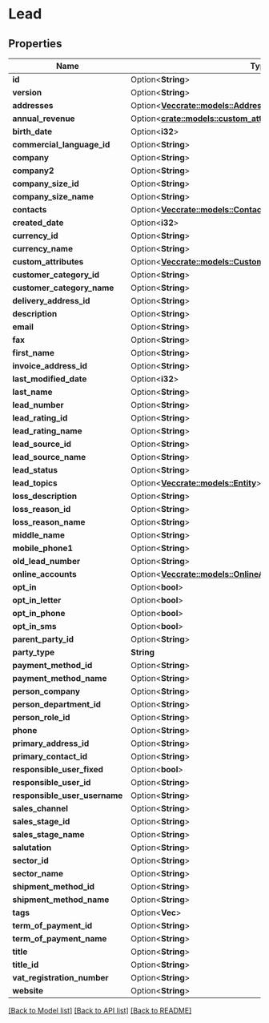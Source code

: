 # Lead

## Properties

Name | Type | Description | Notes
------------ | ------------- | ------------- | -------------
**id** | Option<**String**> |  | [optional]
**version** | Option<**String**> |  | [optional]
**addresses** | Option<[**Vec<crate::models::Address>**](address.md)> |  | [optional]
**annual_revenue** | Option<[**crate::models::custom_attribute_definition::AttributeType**](decimal.md)> |  | [optional]
**birth_date** | Option<**i32**> |  | [optional]
**commercial_language_id** | Option<**String**> |  | [optional]
**company** | Option<**String**> |  | [optional]
**company2** | Option<**String**> |  | [optional]
**company_size_id** | Option<**String**> |  | [optional]
**company_size_name** | Option<**String**> |  | [optional]
**contacts** | Option<[**Vec<crate::models::Contact>**](contact.md)> |  | [optional]
**created_date** | Option<**i32**> |  | [optional]
**currency_id** | Option<**String**> |  | [optional]
**currency_name** | Option<**String**> |  | [optional]
**custom_attributes** | Option<[**Vec<crate::models::CustomAttribute>**](customAttribute.md)> |  | [optional]
**customer_category_id** | Option<**String**> |  | [optional]
**customer_category_name** | Option<**String**> |  | [optional]
**delivery_address_id** | Option<**String**> |  | [optional]
**description** | Option<**String**> |  | [optional]
**email** | Option<**String**> |  | [optional]
**fax** | Option<**String**> |  | [optional]
**first_name** | Option<**String**> |  | [optional]
**invoice_address_id** | Option<**String**> |  | [optional]
**last_modified_date** | Option<**i32**> |  | [optional]
**last_name** | Option<**String**> |  | [optional]
**lead_number** | Option<**String**> |  | [optional]
**lead_rating_id** | Option<**String**> |  | [optional]
**lead_rating_name** | Option<**String**> |  | [optional]
**lead_source_id** | Option<**String**> |  | [optional]
**lead_source_name** | Option<**String**> |  | [optional]
**lead_status** | Option<**String**> |  | [optional]
**lead_topics** | Option<[**Vec<crate::models::Entity>**](entity.md)> |  | [optional]
**loss_description** | Option<**String**> |  | [optional]
**loss_reason_id** | Option<**String**> |  | [optional]
**loss_reason_name** | Option<**String**> |  | [optional]
**middle_name** | Option<**String**> |  | [optional]
**mobile_phone1** | Option<**String**> |  | [optional]
**old_lead_number** | Option<**String**> |  | [optional]
**online_accounts** | Option<[**Vec<crate::models::OnlineAccount>**](onlineAccount.md)> |  | [optional]
**opt_in** | Option<**bool**> |  | [optional]
**opt_in_letter** | Option<**bool**> |  | [optional]
**opt_in_phone** | Option<**bool**> |  | [optional]
**opt_in_sms** | Option<**bool**> |  | [optional]
**parent_party_id** | Option<**String**> |  | [optional]
**party_type** | **String** |  | 
**payment_method_id** | Option<**String**> |  | [optional]
**payment_method_name** | Option<**String**> |  | [optional]
**person_company** | Option<**String**> |  | [optional]
**person_department_id** | Option<**String**> |  | [optional]
**person_role_id** | Option<**String**> |  | [optional]
**phone** | Option<**String**> |  | [optional]
**primary_address_id** | Option<**String**> |  | [optional]
**primary_contact_id** | Option<**String**> |  | [optional]
**responsible_user_fixed** | Option<**bool**> |  | [optional]
**responsible_user_id** | Option<**String**> |  | [optional]
**responsible_user_username** | Option<**String**> |  | [optional]
**sales_channel** | Option<**String**> |  | [optional]
**sales_stage_id** | Option<**String**> |  | [optional]
**sales_stage_name** | Option<**String**> |  | [optional]
**salutation** | Option<**String**> |  | [optional]
**sector_id** | Option<**String**> |  | [optional]
**sector_name** | Option<**String**> |  | [optional]
**shipment_method_id** | Option<**String**> |  | [optional]
**shipment_method_name** | Option<**String**> |  | [optional]
**tags** | Option<**Vec<String>**> |  | [optional]
**term_of_payment_id** | Option<**String**> |  | [optional]
**term_of_payment_name** | Option<**String**> |  | [optional]
**title** | Option<**String**> |  | [optional]
**title_id** | Option<**String**> |  | [optional]
**vat_registration_number** | Option<**String**> |  | [optional]
**website** | Option<**String**> |  | [optional]

[[Back to Model list]](../README.md#documentation-for-models) [[Back to API list]](../README.md#documentation-for-api-endpoints) [[Back to README]](../README.md)


